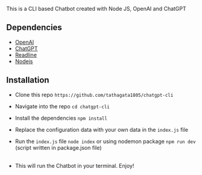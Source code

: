 This is a CLI based Chatbot created with Node JS, OpenAI and ChatGPT

## Dependencies
* [OpenAI](https://openai.com/)
* [ChatGPT](https://platform.openai.com/)
* [Readline](https://nodejs.org/api/readline.html)
* [Nodejs](https://nodejs.org/en)

## Installation
* Clone this repo `https://github.com/tathagata1805/chatgpt-cli`
* Navigate into the repo `cd chatgpt-cli`

* Install the dependencies ``npm install``
* Replace the configuration data with your own data in the `index.js` file
* Run the `index.js` file `node index` or using nodemon package `npm run dev` (script written in package.json file)
<br/><br/>
* This will run the Chatbot in your terminal. Enjoy!

